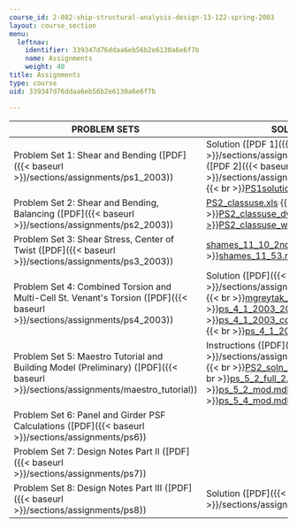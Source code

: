 ```yaml
---
course_id: 2-082-ship-structural-analysis-design-13-122-spring-2003
layout: course_section
menu:
  leftnav:
    identifier: 339347d76ddaa6eb56b2e6130a6e6f7b
    name: Assignments
    weight: 40
title: Assignments
type: course
uid: 339347d76ddaa6eb56b2e6130a6e6f7b

---
```


| PROBLEM SETS | SOLUTIONS |
| --- | --- |
| Problem Set 1: Shear and Bending ([PDF]({{< baseurl >}}/sections/assignments/ps1_2003)) | Solution ([PDF 1]({{< baseurl >}}/sections/assignments/ps_1_2003_1)) ([PDF 2]({{< baseurl >}}/sections/assignments/ps_1_2003_2))  {{< br >}}[PS1solution.xls](/coursemedia/2-082-ship-structural-analysis-design-13-122-spring-2003/1b5e639c7b6774a66a060b109afe259c_PS1solution.xls) |
| Problem Set 2: Shear and Bending, Balancing ([PDF]({{< baseurl >}}/sections/assignments/ps2_2003)) | [PS2\_classuse.xls](/coursemedia/2-082-ship-structural-analysis-design-13-122-spring-2003/f4d5d70d2d4caa1599edf1cb8a98dafc_PS2_classuse.xls)  {{< br >}}[PS2\_classuse\_dvb\_soln.xls  {{< br >}}](/coursemedia/2-082-ship-structural-analysis-design-13-122-spring-2003/a577558dc49e9c75444350a2c00ce1f3_PS2_classuse_dvb_soln.xls)[PS2\_classuse\_w\_o\_macro\_.xls](/coursemedia/2-082-ship-structural-analysis-design-13-122-spring-2003/cebf0459140ba6f578d23900b748d593_PS2_classuse_w_o_macro_.xls) |
| Problem Set 3: Shear Stress, Center of Twist ([PDF]({{< baseurl >}}/sections/assignments/ps3_2003)) | [shames\_11\_10\_2nd\_ed.mcd](/coursemedia/2-082-ship-structural-analysis-design-13-122-spring-2003/ae7f8ffd4f6254b6d2160eadfcb89a21_shames_11_10_2nd_ed.mcd)  {{< br >}}[shames\_11\_53.mcd](/coursemedia/2-082-ship-structural-analysis-design-13-122-spring-2003/9da8867146ecfaa56ad0188c0a68f6fe_shames_11_53.mcd) |
| Problem Set 4: Combined Torsion and Multi-Cell St. Venant's Torsion ([PDF]({{< baseurl >}}/sections/assignments/ps4_2003)) | Solution ([PDF]({{< baseurl >}}/sections/assignments/ps_4_2_2003))  {{< br >}}[mgreytak\_cmt.xls](/coursemedia/2-082-ship-structural-analysis-design-13-122-spring-2003/2055d0babe08ee94281c9b117451e362_mgreytak_cmt.xls)  {{< br >}}[ps\_4\_1\_2003\_2001.mcd](/coursemedia/2-082-ship-structural-analysis-design-13-122-spring-2003/1db866b3aa94f0730f49c0e065c9b2a1_ps_4_1_2003_2001.mcd)  {{< br >}}[ps\_4\_1\_2003\_computation\_a\_2001.mcd](/coursemedia/2-082-ship-structural-analysis-design-13-122-spring-2003/55d44338f9b9b3ae2452df95aabd2485_ps_4_1_2003_computation_a_2001.mcd)  {{< br >}}[ps\_4\_1\_2003\_given\_2001.mcd](/coursemedia/2-082-ship-structural-analysis-design-13-122-spring-2003/6a29e2c8b8df7af4b8b945c35a02d4cd_ps_4_1_2003_given_2001.mcd) |
| Problem Set 5: Maestro Tutorial and Building Model (Preliminary) ([PDF]({{< baseurl >}}/sections/assignments/maestro_tutorial)) | Instructions ([PDF]({{< baseurl >}}/sections/assignments/ps5instructions))  {{< br >}}[PS2\_soln\_maestro\_3\_mod.xls](/coursemedia/2-082-ship-structural-analysis-design-13-122-spring-2003/2bfe537103116b5b9e319119cb49ee2a_PS2_soln_maestro_3_mod.xls)  {{< br >}}[ps\_5\_2\_full\_2.mdl](/courses/mechanical-engineering/2-082-ship-structural-analysis-design-13-122-spring-2003/assignments/ps_5_2_full_2.mdl)  {{< br >}}[ps\_5\_2\_mod.mdl](/courses/mechanical-engineering/2-082-ship-structural-analysis-design-13-122-spring-2003/assignments/ps_5_2_mod.mdl)  {{< br >}}[ps\_5\_4\_mod.mdl](/courses/mechanical-engineering/2-082-ship-structural-analysis-design-13-122-spring-2003/assignments/ps_5_4_mod.mdl) |
| Problem Set 6: Panel and Girder PSF Calculations ([PDF]({{< baseurl >}}/sections/assignments/ps6)) | &nbsp; |
| Problem Set 7: Design Notes Part II ([PDF]({{< baseurl >}}/sections/assignments/ps7)) | &nbsp; |
| Problem Set 8: Design Notes Part III ([PDF]({{< baseurl >}}/sections/assignments/ps8)) | Solution ([PDF]({{< baseurl >}}/sections/assignments/ps8sol))